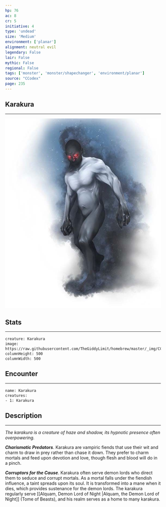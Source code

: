 ```yaml
---
hp: 76
ac: 8
cr: 5
initiative: 4
type: 'undead'    
size: 'Medium'
environment: ['planar']
alignment: neutral evil
legendary: False
lair: False
mythic: False
regional: False
tags: ['monster', 'monster/shapechanger', 'environment/planar']
source: "CCodex"
page: 235
---
```


## Karakura
---

![|600](https://raw.githubusercontent.com/TheGiddyLimit/homebrew/master/_img/CCodex/karakura.jpg)

## Stats
---

```statblock
creature: Karakura
image: https://raw.githubusercontent.com/TheGiddyLimit/homebrew/master/_img/CCodex/karakura_token.png
columnHeight: 500
columnWidth: 500
```

## Encounter
---

```encounter-table
name: Karakura
creatures:
- 1: Karakura
```

## Description
---
_The karakura is a creature of haze and shadow, its hypnotic presence often overpowering._

**_Charismatic Predators_**. Karakura are vampiric fiends that use their wit and charm to draw in prey rather than chase it down. They prefer to charm mortals and feed upon devotion and love, though flesh and blood will do in a pinch.

**_Corruptors for the Cause_**. Karakura often serve demon lords who direct them to seduce and corrupt mortals. As a mortal falls under the fiendish influence, a taint spreads upon its soul. It is transformed into a mane when it dies, which provides sustenance for the demon lords. The karakura regularly serve [[Alquam, Demon Lord of Night \|Alquam, the Demon Lord of Night]] (Tome of Beasts), and his realm serves as a home to many karakura.






